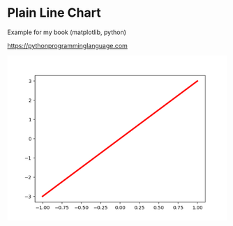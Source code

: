 # Plain Line Chart  

Example for my book (matplotlib, python)

https://pythonprogramminglanguage.com

<img src='chart.png'>
